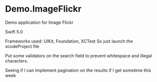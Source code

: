 # Demo.ImageFlickr
Demo application for Image Flickr

Swift 5.0

Frameworks used:  UIKit, Foundation, XCTest
So just launch the xcodeProject file

Put some validators on the search field to prevent whitespace and illegal characters.

Seeing if I can implement pagination on the results if I get sometime this week
